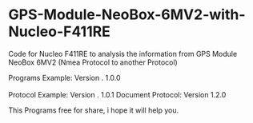 # GPS-Module-NeoBox-6MV2-with-Nucleo-F411RE
Code for Nucleo F411RE to analysis the information from GPS Module NeoBox 6MV2 (Nmea Protocol to another Protocol)

Programs Example: Version . 1.0.0<br></br>
Protocol Example: Version . 1.0.1 Document Protocol: Version 1.2.0<br>

This Programs free for share, i hope it will help you.
